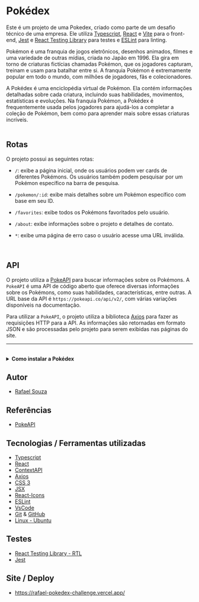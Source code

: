 # Pokédex

Este é um projeto de uma Pokedex, criado como parte de um desafio técnico de uma empresa. Ele utiliza [Typescript](https://www.typescriptlang.org/), [React](https://pt-br.reactjs.org/) e [Vite](https://vitejs.dev/) para o front-end, [Jest](https://jestjs.io/pt-BR/) e [React Testing Library](https://testing-library.com/docs/react-testing-library/intro/) para testes e [ESLint](https://eslint.org/) para linting.

Pokémon é uma franquia de jogos eletrônicos, desenhos animados, filmes e uma variedade de outras mídias, criada no Japão em 1996. Ela gira em torno de criaturas fictícias chamadas Pokémon, que os jogadores capturam, treinam e usam para batalhar entre si. A franquia Pokémon é extremamente popular em todo o mundo, com milhões de jogadores, fãs e colecionadores.

A Pokédex é uma enciclopédia virtual de Pokémon. Ela contém informações detalhadas sobre cada criatura, incluindo suas habilidades, movimentos, estatísticas e evoluções. Na franquia Pokémon, a Pokédex é frequentemente usada pelos jogadores para ajudá-los a completar a coleção de Pokémon, bem como para aprender mais sobre essas criaturas incríveis.
<br>
<br>

## Rotas

O projeto possui as seguintes rotas:

- `/`: exibe a página inicial, onde os usuários podem ver cards de diferentes Pokémons. Os usuários também podem pesquisar por um Pokémon específico na barra de pesquisa.

- `/pokemon/:id`: exibe mais detalhes sobre um Pokémon específico com base em seu ID.

- `/favorites`: exibe todos os Pokémons favoritados pelo usuário.

- `/about`: exibe informações sobre o projeto e detalhes de contato.

- `*`: exibe uma página de erro caso o usuário acesse uma URL inválida.
<br>

## API
O projeto utiliza a [PokeAPI](https://pokeapi.co/) para buscar informações sobre os Pokémons. A  `PokeAPI` é uma API de código aberto que oferece diversas informações sobre os Pokémons, como suas habilidades, características, entre outras. A URL base da API é `https://pokeapi.co/api/v2/`, com várias variações disponíveis na documentação.

Para utilizar a `PokeAPI`, o projeto utiliza a biblioteca [Axios](https://axios-http.com/ptbr/docs/intro) para fazer as requisições HTTP para a API. As informações são retornadas em formato JSON e são processadas pelo projeto para serem exibidas nas páginas do site.
<hr>
<br>
<details>
  <summary><strong>Como instalar a Pokédex</strong></summary><br />

## Instalação 

<br>

- Clone o repositório `git@github.com:Rafael-Souza-97/pokedex.git`:

```bash
git clone git@github.com:Rafael-Souza-97/exchange-pokedex.git
```

<br>

- Entre na pasta do repositório que você acabou de clonar:

```bash
cd pokedex
```

<br>

 - Instale as depëndencias, caso necessário, com `npm install`:

```bash
npm install
```

<hr>

### Scripts

 - Execute os testes com `npm teste`:
  > Executará os testes unitários e testes de integração.
 
```bash
npm test
```

 - Execute a aplicação com  com `npm start`:
  > Executará a aplicação em modo de desenvolvimento.
 
```bash
npm start
```

Abra [http://localhost:3000](http://localhost:3000) no seu navegador para visualiza-lo.


<hr>

### Contribuição

Contribuições são sempre bem-vindas! Para contribuir com o projeto, siga as instruções abaixo:

Fork este repositório

Crie uma nova branch com sua feature ou correção de bug:

```bash
git checkout -b sua-feature-ou-correcao
```

Faça as alterações necessárias e commit as mudanças:

```bash
git commit -m "sua mensagem de commit"
```

Envie suas alterações para seu repositório remoto:

```bash
git push origin sua-feature-ou-correcao
```

Crie um `Pull Request` para o repositório original.

<hr>
<br>

</details>


## Autor

- [Rafael Souza](https://github.com/Rafael-Souza-97)

## Referências

 - [PokeAPI](https://pokeapi.co/)

## Tecnologias / Ferramentas utilizadas

- [Typescript](https://www.typescriptlang.org/)
- [React](https://pt-br.reactjs.org/)
- [ContextAPI](https://reactjs.org/docs/context.html)
- [Axios](https://axios-http.com/ptbr/docs/intro)
- [CSS 3](https://www.w3.org/Style/CSS/Overview.en.html)
- [JSX](https://pt-br.reactjs.org/docs/introducing-jsx.html)
- [React-Icons](https://react-icons.github.io/react-icons/)
- [ESLint](https://eslint.org/)
- [VsCode](https://code.visualstudio.com/)
- [Git](https://git-scm.com/) & [GitHub](https://github.com/)
- [Linux - Ubuntu](https://ubuntu.com/)

## Testes

- [React Testing Library - RTL](https://testing-library.com/docs/react-testing-library/intro/)
- [Jest](https://jestjs.io/pt-BR/)

## Site / Deploy

- https://rafael-pokedex-challenge.vercel.app/
